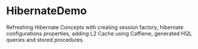 # HibernateDemo
Refreshing Hibernate Concepts with creating session factory, hibernate configurations properties, adding L2 Cache using Caffiene, generated HQL queries and stored procedures.    
